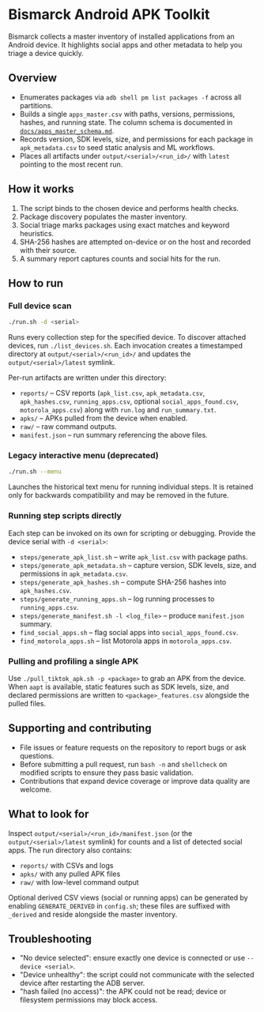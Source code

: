# Bismarck Android APK Toolkit

Bismarck collects a master inventory of installed applications from an
Android device. It highlights social apps and other metadata to help you
triage a device quickly.

## Overview

- Enumerates packages via `adb shell pm list packages -f` across all
  partitions.
- Builds a single `apps_master.csv` with paths, versions, permissions,
  hashes, and running state. The column schema is documented in
  [`docs/apps_master_schema.md`](docs/apps_master_schema.md).
- Records version, SDK levels, size, and permissions for each package in
  `apk_metadata.csv` to seed static analysis and ML workflows.
- Places all artifacts under `output/<serial>/<run_id>/` with `latest` pointing to the most recent run.

## How it works

1. The script binds to the chosen device and performs health checks.
2. Package discovery populates the master inventory.
3. Social triage marks packages using exact matches and keyword heuristics.
4. SHA-256 hashes are attempted on-device or on the host and recorded with
   their source.
5. A summary report captures counts and social hits for the run.

## How to run

### Full device scan

```bash
./run.sh -d <serial>
```

Runs every collection step for the specified device. To discover attached
devices, run `./list_devices.sh`. Each invocation creates a timestamped
directory at `output/<serial>/<run_id>/` and updates the
`output/<serial>/latest` symlink.

Per-run artifacts are written under this directory:

- `reports/` – CSV reports (`apk_list.csv`, `apk_metadata.csv`,
  `apk_hashes.csv`, `running_apps.csv`, optional `social_apps_found.csv`,
  `motorola_apps.csv`) along with `run.log` and `run_summary.txt`.
- `apks/` – APKs pulled from the device when enabled.
- `raw/` – raw command outputs.
- `manifest.json` – run summary referencing the above files.

### Legacy interactive menu (deprecated)

```bash
./run.sh --menu
```

Launches the historical text menu for running individual steps. It is retained
only for backwards compatibility and may be removed in the future.

### Running step scripts directly

Each step can be invoked on its own for scripting or debugging. Provide the
device serial with `-d <serial>`:

- `steps/generate_apk_list.sh` – write `apk_list.csv` with package paths.
- `steps/generate_apk_metadata.sh` – capture version, SDK levels, size, and
  permissions in `apk_metadata.csv`.
- `steps/generate_apk_hashes.sh` – compute SHA-256 hashes into
  `apk_hashes.csv`.
- `steps/generate_running_apps.sh` – log running processes to
  `running_apps.csv`.
- `steps/generate_manifest.sh -l <log_file>` – produce `manifest.json` summary.
- `find_social_apps.sh` – flag social apps into `social_apps_found.csv`.
- `find_motorola_apps.sh` – list Motorola apps in `motorola_apps.csv`.

### Pulling and profiling a single APK

Use `./pull_tiktok_apk.sh -p <package>` to grab an APK from the device. When
`aapt` is available, static features such as SDK levels, size, and declared
permissions are written to `<package>_features.csv` alongside the pulled files.

## Supporting and contributing

- File issues or feature requests on the repository to report bugs or ask
  questions.
- Before submitting a pull request, run `bash -n` and `shellcheck` on
  modified scripts to ensure they pass basic validation.
- Contributions that expand device coverage or improve data quality are
  welcome.

## What to look for

Inspect `output/<serial>/<run_id>/manifest.json` (or the
`output/<serial>/latest` symlink) for counts and a list of detected social apps.
The run directory also contains:

- `reports/` with CSVs and logs
- `apks/` with any pulled APK files
- `raw/` with low-level command output

Optional derived CSV views (social or running apps) can be generated by enabling
`GENERATE_DERIVED` in `config.sh`; these files are suffixed with `_derived` and
reside alongside the master inventory.

## Troubleshooting

- "No device selected": ensure exactly one device is connected or use
  `--device <serial>`.
- "Device unhealthy": the script could not communicate with the selected
  device after restarting the ADB server.
- "hash failed (no access)": the APK could not be read; device or filesystem
  permissions may block access.
